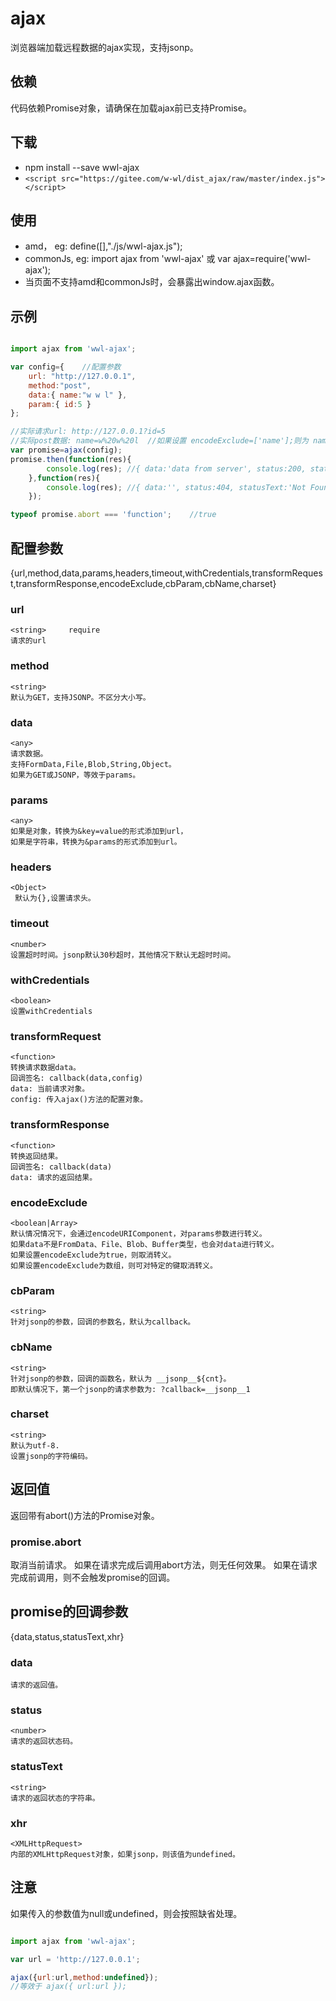 # ajax
浏览器端加载远程数据的ajax实现，支持jsonp。

## 依赖
代码依赖Promise对象，请确保在加载ajax前已支持Promise。

## 下载
* npm install --save wwl-ajax
* `<script src="https://gitee.com/w-wl/dist_ajax/raw/master/index.js"></script>`

## 使用
* amd， eg: define([],"./js/wwl-ajax.js");
* commonJs, eg: import ajax from 'wwl-ajax' 或 var ajax=require('wwl-ajax');
* 当页面不支持amd和commonJs时，会暴露出window.ajax函数。

## 示例
```javascript

import ajax from 'wwl-ajax';

var config={    //配置参数
    url: "http://127.0.0.1",
    method:"post",
    data:{ name:"w w l" },
    param:{ id:5 }
};

//实际请求url: http://127.0.0.1?id=5
//实际post数据: name=w%20w%20l  //如果设置 encodeExclude=['name'];则为 name=w w l;
var promise=ajax(config);
promise.then(function(res){
        console.log(res); //{ data:'data from server', status:200, statusText:'OK' , xhr: XMLHttpRequest }
    },function(res){
        console.log(res); //{ data:'', status:404, statusText:'Not Found' , xhr: XMLHttpRequest }
    });

typeof promise.abort === 'function';    //true

```

## 配置参数
{url,method,data,params,headers,timeout,withCredentials,transformRequest,transformResponse,encodeExclude,cbParam,cbName,charset}

### url  
    <string>     require
    请求的url

### method
    <string>    
    默认为GET，支持JSONP。不区分大小写。

### data
    <any>      
    请求数据。
    支持FormData,File,Blob,String,Object。
    如果为GET或JSONP，等效于params。
    
### params
    <any>
    如果是对象，转换为&key=value的形式添加到url，
    如果是字符串，转换为&params的形式添加到url。 

### headers
    <Object>
     默认为{},设置请求头。

### timeout
    <number>
    设置超时时间。jsonp默认30秒超时，其他情况下默认无超时时间。

### withCredentials
    <boolean>
    设置withCredentials 
    
### transformRequest
    <function>
    转换请求数据data。
    回调签名: callback(data,config)
    data: 当前请求对象。
    config: 传入ajax()方法的配置对象。
    
### transformResponse
    <function>
    转换返回结果。
    回调签名: callback(data)
    data: 请求的返回结果。

### encodeExclude
    <boolean|Array>
    默认情况情况下，会通过encodeURIComponent，对params参数进行转义。
    如果data不是FromData、File、Blob、Buffer类型，也会对data进行转义。
    如果设置encodeExclude为true，则取消转义。
    如果设置encodeExclude为数组，则可对特定的键取消转义。

### cbParam
    <string>
    针对jsonp的参数，回调的参数名，默认为callback。

### cbName
    <string>
    针对jsonp的参数，回调的函数名，默认为 __jsonp__${cnt}。
    即默认情况下，第一个jsonp的请求参数为: ?callback=__jsonp__1
    
### charset
    <string>
    默认为utf-8.
    设置jsonp的字符编码。
   
## 返回值
返回带有abort()方法的Promise对象。

### promise.abort
取消当前请求。
如果在请求完成后调用abort方法，则无任何效果。
如果在请求完成前调用，则不会触发promise的回调。

## promise的回调参数
{data,status,statusText,xhr}

### data
    请求的返回值。
    
### status
    <number>
    请求的返回状态码。
    
### statusText
    <string>
    请求的返回状态的字符串。
    
### xhr
    <XMLHttpRequest>
    内部的XMLHttpRequest对象，如果jsonp，则该值为undefined。
    
## 注意
如果传入的参数值为null或undefined，则会按照缺省处理。

```javascript

import ajax from 'wwl-ajax';

var url = 'http://127.0.0.1';

ajax({url:url,method:undefined});
//等效于 ajax({ url:url });

```
